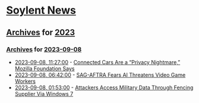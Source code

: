# [Soylent News](../../../README.md)

## [Archives](../../index.md) for [2023](../index.md)

### [Archives](../../index.md) for [2023-09-08](index.md)

* [2023-09-08, 11:27:00](https://soylentnews.org/article.pl?sid=23/09/07/0158223&from=rss) - [Connected Cars Are a “Privacy Nightmare,” Mozilla Foundation Says](https://soylentnews.org/article.pl?sid=23/09/07/0158223&from=rss)
* [2023-09-08, 06:42:00](https://soylentnews.org/article.pl?sid=23/09/07/0155208&from=rss) - [SAG-AFTRA Fears AI Threatens Video Game Workers](https://soylentnews.org/article.pl?sid=23/09/07/0155208&from=rss)
* [2023-09-08, 01:53:00](https://soylentnews.org/article.pl?sid=23/09/07/0148242&from=rss) - [Attackers Access Military Data Through Fencing Supplier Via Windows 7](https://soylentnews.org/article.pl?sid=23/09/07/0148242&from=rss)
